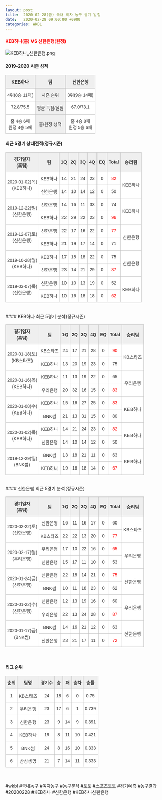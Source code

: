 ```yaml
---
layout: post
title:  2020-02-28(금) 국내 여자 농구 경기 일정
date:   2020-02-28 09:00:00 +0900
categories: WKBL
---
```


#### <span style="color:red"> KEB하나(홈) VS 신한은행(원정) </span>
![KEB하나_신한은행.png](../images/wkbl/match/KEB하나_신한은행.png)

#### 2019-2020 시즌 성적

<style type="text/css">
.tg  {border-collapse:collapse;border-spacing:0;}
.tg td{font-family:Arial, sans-serif;font-size:14px;padding:10px 5px;border-style:solid;border-width:1px;overflow:hidden;word-break:normal;border-color:#c0c0c0;}
.tg th{font-family:Arial, sans-serif;font-size:14px;font-weight:normal;padding:10px 5px;border-style:solid;border-width:1px;overflow:hidden;word-break:normal;border-color:#c0c0c0;}
.tg .tg-dcpn{background-color:#ffffff;border-color:#c0c0c0;text-align:center;vertical-align:top}
.tg .tg-txr3{background-color:#ffffff;border-color:#c0c0c0;text-align:center;vertical-align:top}
.tg .tg-o8le{background-color:#efefef;border-color:#c0c0c0;text-align:center;vertical-align:top}
.tg .tg-rr9t{font-weight:bold;background-color:#efefef;border-color:#c0c0c0;text-align:center;vertical-align:top}
.tg .tg-wazi{background-color:#efefef;border-color:#c0c0c0;text-align:center;vertical-align:middle}
</style>

<table class="tg">
  <tr>
    <td class="tg-rr9t">KEB하나</td>
    <td class="tg-rr9t">팀</td>
    <td class="tg-rr9t">신한은행</td>
  </tr>
  <tr>
    <th class="tg-dcpn">4위(8승 11패)</th>
    <th class="tg-o8le">시즌 순위</th>
    <th class="tg-dcpn">3위(9승 14패)</th>
  </tr>
  <tr>
    <td class="tg-txr3">72.8/75.5</td>
    <td class="tg-o8le">평균 득점/실점</td>
    <td class="tg-txr3">67.0/73.1</td>
  </tr>
  <tr>
    <td class="tg-dcpn">홈 4승 6패<br>원정 4승 5패</td>
    <td class="tg-wazi">홈/원정 성적</td>
    <td class="tg-dcpn">홈 4승 8패<br>원정 5승 6패</td>
  </tr>
</table>

#### 최근 5경기 상대전적(정규시즌)

<style type="text/css">
.tg  {border-collapse:collapse;border-spacing:0;border-color:#ccc;}
.tg td{font-family:Arial, sans-serif;font-size:14px;padding:10px 5px;border-style:solid;border-width:1px;overflow:hidden;word-break:normal;border-color:#ccc;color:#333;background-color:#fff;}
.tg th{font-family:Arial, sans-serif;font-size:14px;font-weight:normal;padding:10px 5px;border-style:solid;border-width:1px;overflow:hidden;word-break:normal;border-color:#ccc;color:#333;background-color:#f0f0f0;}
.tg .tg-wman{border-color:#c0c0c0;text-align:center;vertical-align:middle}
.tg .tg-d14o{font-weight:bold;background-color:#efefef;border-color:#c0c0c0;text-align:center;vertical-align:middle}
.tg .tg-vb54{background-color:#ffffff;color:#3531ff;border-color:#c0c0c0;text-align:center;vertical-align:middle}
.tg .tg-jb7t{background-color:#ffffff;color:#fe0000;border-color:#c0c0c0;text-align:center;vertical-align:middle}
.tg .tg-50j8{background-color:#ffffff;border-color:#c0c0c0;text-align:center;vertical-align:middle}
.tg .tg-dyzo{color:#fe0000;border-color:#c0c0c0;text-align:center;vertical-align:middle}
.tg .tg-1z2d{color:#3531ff;border-color:#c0c0c0;text-align:center;vertical-align:middle}
.tg .tg-fzdr{border-color:#c0c0c0;text-align:center;vertical-align:top}
.tg .tg-n24o{background-color:#ffffff;color:#3531ff;border-color:#c0c0c0;text-align:center;vertical-align:top}
.tg .tg-t31z{background-color:#efefef;border-color:#c0c0c0;text-align:center;vertical-align:middle}
.tg .tg-tjwp{background-color:#efefef;border-color:#c0c0c0;text-align:center;vertical-align:top}
</style>

<table class="tg">
  <tr>
    <th class="tg-d14o">경기일자<br>(홈팀)</th>
    <th class="tg-d14o">팀</th>
    <th class="tg-d14o">1Q</th>
    <th class="tg-d14o">2Q</th>
    <th class="tg-d14o">3Q</th>
    <th class="tg-d14o">4Q</th>
    <th class="tg-d14o">EQ</th>
    <th class="tg-d14o">Total</th>
    <th class="tg-d14o">승리팀</th>
  </tr>

<tr>
  <td class="tg-50j8" rowspan="2">2020-01-02(목)<br>(KEB하나)</td>
  <td class="tg-50j8">KEB하나</td>
  <td class="tg-50j8">14</td>
  <td class="tg-50j8">21</td>
  <td class="tg-50j8">24</td>
  <td class="tg-50j8">23</td>
  <td class="tg-50j8">0</td>
  <td class="tg-jb7t">82</td>
  <td class="tg-50j8" rowspan="2">KEB하나</td>
</tr>
<tr>
  <td class="tg-50j8">신한은행</td>
  <td class="tg-50j8">14</td>
  <td class="tg-50j8">10</td>
  <td class="tg-50j8">14</td>
  <td class="tg-50j8">12</td>
  <td class="tg-50j8">0</td>
  <td class=" tg-50j8">50</td>
</tr>

<tr>
  <td class="tg-50j8" rowspan="2">2019-12-22(일)<br>(신한은행)</td>
  <td class="tg-50j8">신한은행</td>
  <td class="tg-50j8">14</td>
  <td class="tg-50j8">16</td>
  <td class="tg-50j8">11</td>
  <td class="tg-50j8">33</td>
  <td class="tg-50j8">0</td>
  <td class="tg-50j8">74</td>
  <td class="tg-50j8" rowspan="2">KEB하나</td>
</tr>
<tr>
  <td class="tg-50j8">KEB하나</td>
  <td class="tg-50j8">22</td>
  <td class="tg-50j8">29</td>
  <td class="tg-50j8">22</td>
  <td class="tg-50j8">23</td>
  <td class="tg-50j8">0</td>
  <td class=" tg-jb7t">96</td>
</tr>

<tr>
  <td class="tg-50j8" rowspan="2">2019-12-07(토)<br>(신한은행)</td>
  <td class="tg-50j8">신한은행</td>
  <td class="tg-50j8">22</td>
  <td class="tg-50j8">17</td>
  <td class="tg-50j8">16</td>
  <td class="tg-50j8">22</td>
  <td class="tg-50j8">0</td>
  <td class="tg-jb7t">77</td>
  <td class="tg-50j8" rowspan="2">신한은행</td>
</tr>
<tr>
  <td class="tg-50j8">KEB하나</td>
  <td class="tg-50j8">21</td>
  <td class="tg-50j8">19</td>
  <td class="tg-50j8">17</td>
  <td class="tg-50j8">14</td>
  <td class="tg-50j8">0</td>
  <td class=" tg-50j8">71</td>
</tr>

<tr>
  <td class="tg-50j8" rowspan="2">2019-10-28(월)<br>(KEB하나)</td>
  <td class="tg-50j8">KEB하나</td>
  <td class="tg-50j8">17</td>
  <td class="tg-50j8">18</td>
  <td class="tg-50j8">18</td>
  <td class="tg-50j8">22</td>
  <td class="tg-50j8">0</td>
  <td class="tg-50j8">75</td>
  <td class="tg-50j8" rowspan="2">신한은행</td>
</tr>
<tr>
  <td class="tg-50j8">신한은행</td>
  <td class="tg-50j8">23</td>
  <td class="tg-50j8">14</td>
  <td class="tg-50j8">21</td>
  <td class="tg-50j8">29</td>
  <td class="tg-50j8">0</td>
  <td class=" tg-jb7t">87</td>
</tr>

<tr>
  <td class="tg-50j8" rowspan="2">2019-03-07(목)<br>(신한은행)</td>
  <td class="tg-50j8">신한은행</td>
  <td class="tg-50j8">10</td>
  <td class="tg-50j8">10</td>
  <td class="tg-50j8">13</td>
  <td class="tg-50j8">19</td>
  <td class="tg-50j8">0</td>
  <td class="tg-50j8">52</td>
  <td class="tg-50j8" rowspan="2">KEB하나</td>
</tr>
<tr>
  <td class="tg-50j8">KEB하나</td>
  <td class="tg-50j8">10</td>
  <td class="tg-50j8">16</td>
  <td class="tg-50j8">18</td>
  <td class="tg-50j8">18</td>
  <td class="tg-50j8">0</td>
  <td class=" tg-jb7t">62</td>
</tr>
</table><br>
#### KEB하나 최근 5경기 분석(정규시즌)

<style type="text/css">
.tg  {border-collapse:collapse;border-spacing:0;border-color:#ccc;}
.tg td{font-family:Arial, sans-serif;font-size:14px;padding:10px 5px;border-style:solid;border-width:1px;overflow:hidden;word-break:normal;border-color:#ccc;color:#333;background-color:#fff;}
.tg th{font-family:Arial, sans-serif;font-size:14px;font-weight:normal;padding:10px 5px;border-style:solid;border-width:1px;overflow:hidden;word-break:normal;border-color:#ccc;color:#333;background-color:#f0f0f0;}
.tg .tg-wman{border-color:#c0c0c0;text-align:center;vertical-align:middle}
.tg .tg-d14o{font-weight:bold;background-color:#efefef;border-color:#c0c0c0;text-align:center;vertical-align:middle}
.tg .tg-vb54{background-color:#ffffff;color:#3531ff;border-color:#c0c0c0;text-align:center;vertical-align:middle}
.tg .tg-jb7t{background-color:#ffffff;color:#fe0000;border-color:#c0c0c0;text-align:center;vertical-align:middle}
.tg .tg-50j8{background-color:#ffffff;border-color:#c0c0c0;text-align:center;vertical-align:middle}
.tg .tg-dyzo{color:#fe0000;border-color:#c0c0c0;text-align:center;vertical-align:middle}
.tg .tg-1z2d{color:#3531ff;border-color:#c0c0c0;text-align:center;vertical-align:middle}
.tg .tg-fzdr{border-color:#c0c0c0;text-align:center;vertical-align:top}
.tg .tg-n24o{background-color:#ffffff;color:#3531ff;border-color:#c0c0c0;text-align:center;vertical-align:top}
.tg .tg-t31z{background-color:#efefef;border-color:#c0c0c0;text-align:center;vertical-align:middle}
.tg .tg-tjwp{background-color:#efefef;border-color:#c0c0c0;text-align:center;vertical-align:top}
</style>

<table class="tg">
  <tr>
    <th class="tg-d14o">경기일자<br>(홈팀)</th>
    <th class="tg-d14o">팀</th>
    <th class="tg-d14o">1Q</th>
    <th class="tg-d14o">2Q</th>
    <th class="tg-d14o">3Q</th>
    <th class="tg-d14o">4Q</th>
    <th class="tg-d14o">EQ</th>
    <th class="tg-d14o">Total</th>
    <th class="tg-d14o">승리팀</th>
  </tr>

<tr>
  <td class="tg-50j8" rowspan="2">2020-01-18(토)<br>(KB스타즈)</td>
  <td class="tg-50j8">KB스타즈</td>
  <td class="tg-50j8">24</td>
  <td class="tg-50j8">17</td>
  <td class="tg-50j8">21</td>
  <td class="tg-50j8">28</td>
  <td class="tg-50j8">0</td>
  <td class="tg-jb7t">90</td>
  <td class="tg-50j8" rowspan="2">KB스타즈</td>
</tr>
<tr>
  <td class="tg-50j8">KEB하나</td>
  <td class="tg-50j8">13</td>
  <td class="tg-50j8">20</td>
  <td class="tg-50j8">19</td>
  <td class="tg-50j8">23</td>
  <td class="tg-50j8">0</td>
  <td class=" tg-50j8">75</td>
</tr>

<tr>
  <td class="tg-50j8" rowspan="2">2020-01-16(목)<br>(KEB하나)</td>
  <td class="tg-50j8">KEB하나</td>
  <td class="tg-50j8">11</td>
  <td class="tg-50j8">13</td>
  <td class="tg-50j8">19</td>
  <td class="tg-50j8">22</td>
  <td class="tg-50j8">0</td>
  <td class="tg-50j8">65</td>
  <td class="tg-50j8" rowspan="2">우리은행</td>
</tr>
<tr>
  <td class="tg-50j8">우리은행</td>
  <td class="tg-50j8">20</td>
  <td class="tg-50j8">32</td>
  <td class="tg-50j8">16</td>
  <td class="tg-50j8">15</td>
  <td class="tg-50j8">0</td>
  <td class=" tg-jb7t">83</td>
</tr>

<tr>
  <td class="tg-50j8" rowspan="2">2020-01-08(수)<br>(KEB하나)</td>
  <td class="tg-50j8">KEB하나</td>
  <td class="tg-50j8">15</td>
  <td class="tg-50j8">16</td>
  <td class="tg-50j8">27</td>
  <td class="tg-50j8">25</td>
  <td class="tg-50j8">0</td>
  <td class="tg-jb7t">83</td>
  <td class="tg-50j8" rowspan="2">KEB하나</td>
</tr>
<tr>
  <td class="tg-50j8">BNK썸</td>
  <td class="tg-50j8">21</td>
  <td class="tg-50j8">13</td>
  <td class="tg-50j8">31</td>
  <td class="tg-50j8">15</td>
  <td class="tg-50j8">0</td>
  <td class=" tg-50j8">80</td>
</tr>

<tr>
  <td class="tg-50j8" rowspan="2">2020-01-02(목)<br>(KEB하나)</td>
  <td class="tg-50j8">KEB하나</td>
  <td class="tg-50j8">14</td>
  <td class="tg-50j8">21</td>
  <td class="tg-50j8">24</td>
  <td class="tg-50j8">23</td>
  <td class="tg-50j8">0</td>
  <td class="tg-jb7t">82</td>
  <td class="tg-50j8" rowspan="2">KEB하나</td>
</tr>
<tr>
  <td class="tg-50j8">신한은행</td>
  <td class="tg-50j8">14</td>
  <td class="tg-50j8">10</td>
  <td class="tg-50j8">14</td>
  <td class="tg-50j8">12</td>
  <td class="tg-50j8">0</td>
  <td class=" tg-50j8">50</td>
</tr>

<tr>
  <td class="tg-50j8" rowspan="2">2019-12-29(일)<br>(BNK썸)</td>
  <td class="tg-50j8">BNK썸</td>
  <td class="tg-50j8">13</td>
  <td class="tg-50j8">18</td>
  <td class="tg-50j8">21</td>
  <td class="tg-50j8">11</td>
  <td class="tg-50j8">0</td>
  <td class="tg-50j8">63</td>
  <td class="tg-50j8" rowspan="2">KEB하나</td>
</tr>
<tr>
  <td class="tg-50j8">KEB하나</td>
  <td class="tg-50j8">19</td>
  <td class="tg-50j8">16</td>
  <td class="tg-50j8">18</td>
  <td class="tg-50j8">14</td>
  <td class="tg-50j8">0</td>
  <td class=" tg-jb7t">67</td>
</tr>
</table><br>
#### 신한은행 최근 5경기 분석(정규시즌)

<style type="text/css">
.tg  {border-collapse:collapse;border-spacing:0;border-color:#ccc;}
.tg td{font-family:Arial, sans-serif;font-size:14px;padding:10px 5px;border-style:solid;border-width:1px;overflow:hidden;word-break:normal;border-color:#ccc;color:#333;background-color:#fff;}
.tg th{font-family:Arial, sans-serif;font-size:14px;font-weight:normal;padding:10px 5px;border-style:solid;border-width:1px;overflow:hidden;word-break:normal;border-color:#ccc;color:#333;background-color:#f0f0f0;}
.tg .tg-wman{border-color:#c0c0c0;text-align:center;vertical-align:middle}
.tg .tg-d14o{font-weight:bold;background-color:#efefef;border-color:#c0c0c0;text-align:center;vertical-align:middle}
.tg .tg-vb54{background-color:#ffffff;color:#3531ff;border-color:#c0c0c0;text-align:center;vertical-align:middle}
.tg .tg-jb7t{background-color:#ffffff;color:#fe0000;border-color:#c0c0c0;text-align:center;vertical-align:middle}
.tg .tg-50j8{background-color:#ffffff;border-color:#c0c0c0;text-align:center;vertical-align:middle}
.tg .tg-dyzo{color:#fe0000;border-color:#c0c0c0;text-align:center;vertical-align:middle}
.tg .tg-1z2d{color:#3531ff;border-color:#c0c0c0;text-align:center;vertical-align:middle}
.tg .tg-fzdr{border-color:#c0c0c0;text-align:center;vertical-align:top}
.tg .tg-n24o{background-color:#ffffff;color:#3531ff;border-color:#c0c0c0;text-align:center;vertical-align:top}
.tg .tg-t31z{background-color:#efefef;border-color:#c0c0c0;text-align:center;vertical-align:middle}
.tg .tg-tjwp{background-color:#efefef;border-color:#c0c0c0;text-align:center;vertical-align:top}
</style>

<table class="tg">
  <tr>
    <th class="tg-d14o">경기일자<br>(홈팀)</th>
    <th class="tg-d14o">팀</th>
    <th class="tg-d14o">1Q</th>
    <th class="tg-d14o">2Q</th>
    <th class="tg-d14o">3Q</th>
    <th class="tg-d14o">4Q</th>
    <th class="tg-d14o">EQ</th>
    <th class="tg-d14o">Total</th>
    <th class="tg-d14o">승리팀</th>
  </tr>

<tr>
  <td class="tg-50j8" rowspan="2">2020-02-22(토)<br>(신한은행)</td>
  <td class="tg-50j8">신한은행</td>
  <td class="tg-50j8">16</td>
  <td class="tg-50j8">11</td>
  <td class="tg-50j8">16</td>
  <td class="tg-50j8">17</td>
  <td class="tg-50j8">0</td>
  <td class="tg-50j8">60</td>
  <td class="tg-50j8" rowspan="2">KB스타즈</td>
</tr>
<tr>
  <td class="tg-50j8">KB스타즈</td>
  <td class="tg-50j8">22</td>
  <td class="tg-50j8">22</td>
  <td class="tg-50j8">13</td>
  <td class="tg-50j8">20</td>
  <td class="tg-50j8">0</td>
  <td class=" tg-jb7t">77</td>
</tr>

<tr>
  <td class="tg-50j8" rowspan="2">2020-02-17(월)<br>(우리은행)</td>
  <td class="tg-50j8">우리은행</td>
  <td class="tg-50j8">17</td>
  <td class="tg-50j8">10</td>
  <td class="tg-50j8">22</td>
  <td class="tg-50j8">16</td>
  <td class="tg-50j8">0</td>
  <td class="tg-jb7t">65</td>
  <td class="tg-50j8" rowspan="2">우리은행</td>
</tr>
<tr>
  <td class="tg-50j8">신한은행</td>
  <td class="tg-50j8">15</td>
  <td class="tg-50j8">17</td>
  <td class="tg-50j8">11</td>
  <td class="tg-50j8">10</td>
  <td class="tg-50j8">0</td>
  <td class=" tg-50j8">53</td>
</tr>

<tr>
  <td class="tg-50j8" rowspan="2">2020-01-24(금)<br>(신한은행)</td>
  <td class="tg-50j8">신한은행</td>
  <td class="tg-50j8">22</td>
  <td class="tg-50j8">18</td>
  <td class="tg-50j8">14</td>
  <td class="tg-50j8">21</td>
  <td class="tg-50j8">0</td>
  <td class="tg-jb7t">75</td>
  <td class="tg-50j8" rowspan="2">신한은행</td>
</tr>
<tr>
  <td class="tg-50j8">BNK썸</td>
  <td class="tg-50j8">10</td>
  <td class="tg-50j8">11</td>
  <td class="tg-50j8">18</td>
  <td class="tg-50j8">23</td>
  <td class="tg-50j8">0</td>
  <td class=" tg-50j8">62</td>
</tr>

<tr>
  <td class="tg-50j8" rowspan="2">2020-01-22(수)<br>(신한은행)</td>
  <td class="tg-50j8">신한은행</td>
  <td class="tg-50j8">12</td>
  <td class="tg-50j8">13</td>
  <td class="tg-50j8">19</td>
  <td class="tg-50j8">16</td>
  <td class="tg-50j8">0</td>
  <td class="tg-50j8">60</td>
  <td class="tg-50j8" rowspan="2">우리은행</td>
</tr>
<tr>
  <td class="tg-50j8">우리은행</td>
  <td class="tg-50j8">22</td>
  <td class="tg-50j8">13</td>
  <td class="tg-50j8">24</td>
  <td class="tg-50j8">28</td>
  <td class="tg-50j8">0</td>
  <td class=" tg-jb7t">87</td>
</tr>

<tr>
  <td class="tg-50j8" rowspan="2">2020-01-17(금)<br>(BNK썸)</td>
  <td class="tg-50j8">BNK썸</td>
  <td class="tg-50j8">14</td>
  <td class="tg-50j8">16</td>
  <td class="tg-50j8">21</td>
  <td class="tg-50j8">12</td>
  <td class="tg-50j8">0</td>
  <td class="tg-50j8">63</td>
  <td class="tg-50j8" rowspan="2">신한은행</td>
</tr>
<tr>
  <td class="tg-50j8">신한은행</td>
  <td class="tg-50j8">23</td>
  <td class="tg-50j8">21</td>
  <td class="tg-50j8">17</td>
  <td class="tg-50j8">11</td>
  <td class="tg-50j8">0</td>
  <td class=" tg-jb7t">72</td>
</tr>
</table><br>
<script src="https://ads-partners.coupang.com/g.js"></script>
<script>
    new PartnersCoupang.G({"id":48180,"width":"100%","height":120,"subId":null});
</script>        
        

#### 리그 순위

<style type="text/css">
    .tg  {border-collapse:collapse;border-spacing:0;border-color:#ccc;}
    .tg td{font-family:Arial, sans-serif;font-size:14px;padding:10px 5px;border-style:solid;border-width:1px;overflow:hidden;word-break:normal;border-color:#ccc;color:#333;background-color:#fff;}
    .tg th{font-family:Arial, sans-serif;font-size:14px;font-weight:normal;padding:10px 5px;border-style:solid;border-width:1px;overflow:hidden;word-break:normal;border-color:#ccc;color:#333;background-color:#f0f0f0;}
    .tg .tg-jvag{background-color:#ffffff;color:#000000;border-color:#c0c0c0;text-align:center;vertical-align:middle}
    .tg .tg-wman{border-color:#c0c0c0;text-align:center;vertical-align:middle}
    .tg .tg-d14o{font-weight:bold;background-color:#efefef;border-color:#c0c0c0;text-align:center;vertical-align:middle}
    .tg .tg-qn23{color:#000000;border-color:#c0c0c0;text-align:center;vertical-align:middle}
    .tg .tg-50j8{background-color:#ffffff;border-color:#c0c0c0;text-align:center;vertical-align:middle}
    .tg .tg-fzdr{border-color:#c0c0c0;text-align:center;vertical-align:top}
    .tg .tg-hnyg{background-color:#ffffff;color:#000000;border-color:#c0c0c0;text-align:center;vertical-align:top}
</style>

<table class="tg">
  <tr>
    <th class="tg-d14o">순위</th>
    <th class="tg-d14o">팀명</th>
    <th class="tg-d14o">경기수</th>
    <th class="tg-d14o">승</th>
    <th class="tg-d14o">패</th>
    <th class="tg-d14o">승차</th>
    <th class="tg-d14o">승률</th>
  </tr>
  
<tr>
    <td class="tg-50j8">1</td>
    <td class="tg-50j8">KB스타즈</td>
    <td class="tg-50j8">24</td>
    <td class="tg-50j8">18</td>
    <td class="tg-50j8">6</td>
    <td class="tg-50j8">0</td>
    <td class="tg-50j8">0.75</td>
</tr>

<tr>
    <td class="tg-50j8">2</td>
    <td class="tg-50j8">우리은행</td>
    <td class="tg-50j8">23</td>
    <td class="tg-50j8">17</td>
    <td class="tg-50j8">6</td>
    <td class="tg-50j8">1</td>
    <td class="tg-50j8">0.739</td>
</tr>

<tr>
    <td class="tg-50j8">3</td>
    <td class="tg-50j8">신한은행</td>
    <td class="tg-50j8">23</td>
    <td class="tg-50j8">9</td>
    <td class="tg-50j8">14</td>
    <td class="tg-50j8">9</td>
    <td class="tg-50j8">0.391</td>
</tr>

<tr>
    <td class="tg-50j8">4</td>
    <td class="tg-50j8">KEB하나</td>
    <td class="tg-50j8">19</td>
    <td class="tg-50j8">8</td>
    <td class="tg-50j8">11</td>
    <td class="tg-50j8">10</td>
    <td class="tg-50j8">0.421</td>
</tr>

<tr>
    <td class="tg-50j8">5</td>
    <td class="tg-50j8">BNK썸</td>
    <td class="tg-50j8">24</td>
    <td class="tg-50j8">8</td>
    <td class="tg-50j8">16</td>
    <td class="tg-50j8">10</td>
    <td class="tg-50j8">0.333</td>
</tr>

<tr>
    <td class="tg-50j8">6</td>
    <td class="tg-50j8">삼성생명</td>
    <td class="tg-50j8">21</td>
    <td class="tg-50j8">7</td>
    <td class="tg-50j8">14</td>
    <td class="tg-50j8">11</td>
    <td class="tg-50j8">0.333</td>
</tr>
</table><br>
<script src="https://ads-partners.coupang.com/g.js"></script>
<script>
    new PartnersCoupang.G({"id":48182,"width":"100%","height":120,"subId":null});
</script>        
        
#wkbl #국내농구 #여자농구 #농구분석 #토토 #스포츠토토 #경기예측 #농구결과 #20200228 #KEB하나 #신한은행 #KEB하나신한은행 